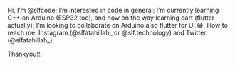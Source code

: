 Hi, I’m @slfcode; 
I’m interested in code in general; 
I’m currently learning C++ on Arduino (ESP32 too), and now on the way learning dart (flutter actually); 
I’m looking to collaborate on Arduino also flutter for UI 😁; 
How to reach me: Instagram (@slfatahillah_ or @slf.technology) and Twitter (@slfatahillah_); 

Thankyou!!;
